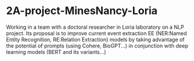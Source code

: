 # 2A-project-MinesNancy-Loria
Working in a team with a doctoral researcher in Loria laboratory on a NLP project. Its proposal is to improve current event extraction EE (NER:Named Entity Recognition, RE:Relation Extraction) models by taking advantage of the potential of prompts (using Cohere, BioGPT...) in conjunction with deep learning models (BERT and its variants...)
